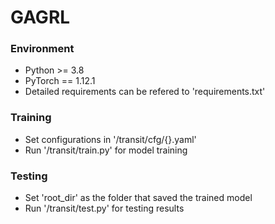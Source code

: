# GAGRL

### Environment
- Python >= 3.8
- PyTorch == 1.12.1
- Detailed requirements can be refered to 'requirements.txt'

### Training
- Set configurations in '/transit/cfg/{}.yaml'
- Run '/transit/train.py' for model training

### Testing
- Set 'root_dir' as the folder that saved the trained model
- Run '/transit/test.py' for testing results

